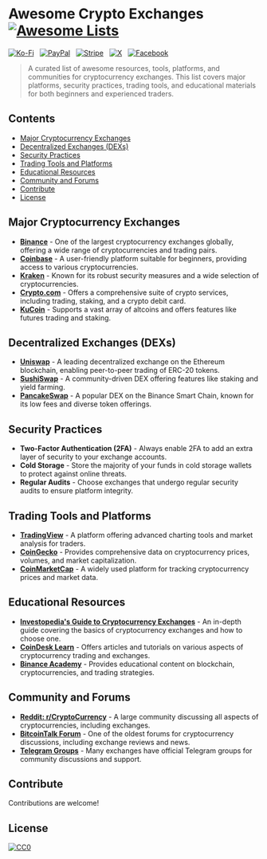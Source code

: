 # Awesome Crypto Exchanges [![Awesome Lists](https://srv-cdn.himpfen.io/badges/awesome-lists/awesomelists-flat.svg)](https://github.com/awesomelistsio/awesome)

[![Ko-Fi](https://srv-cdn.himpfen.io/badges/kofi/kofi-flat.svg)](https://ko-fi.com/awesomelists) &nbsp; [![PayPal](https://srv-cdn.himpfen.io/badges/paypal/paypal-flat.svg)](https://www.paypal.com/donate/?hosted_button_id=3LLKRXJU44EJJ) &nbsp; [![Stripe](https://srv-cdn.himpfen.io/badges/stripe/stripe-flat.svg)](https://tinyurl.com/e8ymxdw3) &nbsp; [![X](https://srv-cdn.himpfen.io/badges/twitter/twitter-flat.svg)](https://x.com/ListsAwesome) &nbsp; [![Facebook](https://srv-cdn.himpfen.io/badges/facebook-pages/facebook-pages-flat.svg)](https://www.facebook.com/awesomelists)

> A curated list of awesome resources, tools, platforms, and communities for cryptocurrency exchanges. This list covers major platforms, security practices, trading tools, and educational materials for both beginners and experienced traders.

## Contents

- [Major Cryptocurrency Exchanges](#major-cryptocurrency-exchanges)
- [Decentralized Exchanges (DEXs)](#decentralized-exchanges-dexs)
- [Security Practices](#security-practices)
- [Trading Tools and Platforms](#trading-tools-and-platforms)
- [Educational Resources](#educational-resources)
- [Community and Forums](#community-and-forums)
- [Contribute](#contribute)
- [License](#license)

## Major Cryptocurrency Exchanges

- **[Binance](https://www.binance.com/)** - One of the largest cryptocurrency exchanges globally, offering a wide range of cryptocurrencies and trading pairs.
- **[Coinbase](https://www.coinbase.com/)** - A user-friendly platform suitable for beginners, providing access to various cryptocurrencies.
- **[Kraken](https://www.kraken.com/)** - Known for its robust security measures and a wide selection of cryptocurrencies.
- **[Crypto.com](https://crypto.com/)** - Offers a comprehensive suite of crypto services, including trading, staking, and a crypto debit card.
- **[KuCoin](https://www.kucoin.com/)** - Supports a vast array of altcoins and offers features like futures trading and staking.

## Decentralized Exchanges (DEXs)

- **[Uniswap](https://uniswap.org/)** - A leading decentralized exchange on the Ethereum blockchain, enabling peer-to-peer trading of ERC-20 tokens.
- **[SushiSwap](https://sushi.com/)** - A community-driven DEX offering features like staking and yield farming.
- **[PancakeSwap](https://pancakeswap.finance/)** - A popular DEX on the Binance Smart Chain, known for its low fees and diverse token offerings.

## Security Practices

- **Two-Factor Authentication (2FA)** - Always enable 2FA to add an extra layer of security to your exchange accounts.
- **Cold Storage** - Store the majority of your funds in cold storage wallets to protect against online threats.
- **Regular Audits** - Choose exchanges that undergo regular security audits to ensure platform integrity.

## Trading Tools and Platforms

- **[TradingView](https://www.tradingview.com/)** - A platform offering advanced charting tools and market analysis for traders.
- **[CoinGecko](https://www.coingecko.com/)** - Provides comprehensive data on cryptocurrency prices, volumes, and market capitalization.
- **[CoinMarketCap](https://coinmarketcap.com/)** - A widely used platform for tracking cryptocurrency prices and market data.

## Educational Resources

- **[Investopedia's Guide to Cryptocurrency Exchanges](https://www.investopedia.com/best-crypto-exchanges-5071855)** - An in-depth guide covering the basics of cryptocurrency exchanges and how to choose one.
- **[CoinDesk Learn](https://www.coindesk.com/learn/)** - Offers articles and tutorials on various aspects of cryptocurrency trading and exchanges.
- **[Binance Academy](https://academy.binance.com/)** - Provides educational content on blockchain, cryptocurrencies, and trading strategies.

## Community and Forums

- **[Reddit: r/CryptoCurrency](https://www.reddit.com/r/CryptoCurrency/)** - A large community discussing all aspects of cryptocurrencies, including exchanges.
- **[BitcoinTalk Forum](https://bitcointalk.org/)** - One of the oldest forums for cryptocurrency discussions, including exchange reviews and news.
- **[Telegram Groups](https://t.me/cryptocurrency)** - Many exchanges have official Telegram groups for community discussions and support.

## Contribute

Contributions are welcome!

## License

[![CC0](https://mirrors.creativecommons.org/presskit/buttons/88x31/svg/by-sa.svg)](http://creativecommons.org/licenses/by-sa/4.0/)

